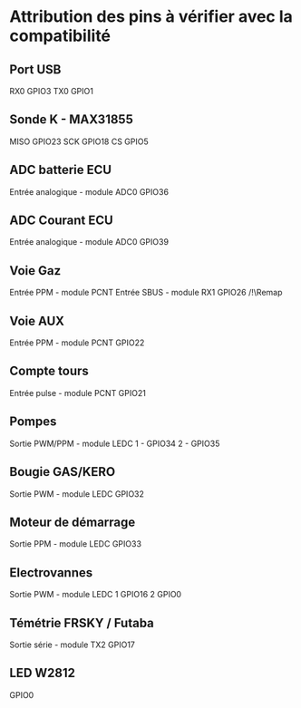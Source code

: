 # Attribution des pins à vérifier avec la compatibilité

## Port USB
RX0 GPIO3
TX0 GPIO1

## Sonde K - MAX31855
MISO  GPIO23
SCK   GPIO18
CS    GPIO5

## ADC batterie ECU
Entrée analogique - module ADC0
GPIO36

## ADC Courant ECU
Entrée analogique - module ADC0
GPIO39

## Voie Gaz
Entrée PPM - module PCNT
Entrée SBUS - module RX1
GPIO26 /!\Remap

## Voie AUX
Entrée PPM - module PCNT
GPIO22

## Compte tours
Entrée pulse - module PCNT
GPIO21

## Pompes
Sortie PWM/PPM - module LEDC
1 - GPIO34
2 - GPIO35

## Bougie GAS/KERO
Sortie PWM - module LEDC
GPIO32

## Moteur de démarrage
Sortie PPM - module LEDC
GPIO33

## Electrovannes
Sortie PWM - module LEDC
1 GPIO16
2 GPIO0

## Témétrie FRSKY / Futaba
Sortie série - module TX2
GPIO17

## LED W2812
GPIO0




